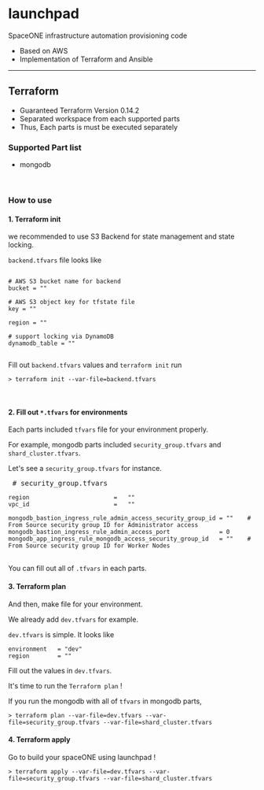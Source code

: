 # launchpad

SpaceONE infrastructure automation provisioning code

* Based on AWS
* Implementation of Terraform and Ansible

<hr/>

## Terraform

* Guaranteed Terraform Version 0.14.2
* Separated workspace from each supported parts
* Thus, Each parts is must be executed separately

### Supported Part list
* mongodb



<br/>

### How to use

#### 1. Terraform init

we recommended to use S3 Backend for state management and state locking.

`backend.tfvars` file looks like

<pre>
<code>
# AWS S3 bucket name for backend
bucket = ""

# AWS S3 object key for tfstate file
key = ""

region = ""

# support locking via DynamoDB
dynamodb_table = ""

</code></pre>

Fill out `backend.tfvars` values and `terraform init` run

<pre>
<code>> terraform init --var-file=backend.tfvars</code>
</pre>

<br/>

#### 2. Fill out `*.tfvars` for environments

Each parts included `tfvars` file for your environment properly.

For example, mongodb parts included `security_group.tfvars` and `shard_cluster.tfvars`.

Let's see a `security_group.tfvars` for instance.
<pre> # security_group.tfvars
<code>
region                        =   ""
vpc_id                        =   ""

mongodb_bastion_ingress_rule_admin_access_security_group_id = ""    # From Source security group ID for Administrator access
mongodb_bastion_ingress_rule_admin_access_port              = 0
mongodb_app_ingress_rule_mongodb_access_security_group_id   = ""    # From Source security group ID for Worker Nodes
</code>
</pre>

You can fill out all of `.tfvars` in each parts.

#### 3. Terraform plan

And then, make file for your environment.

We already add `dev.tfvars` for example.

`dev.tfvars` is simple. It looks like

<pre>
<code>environment   = "dev"
region        = ""</code>
</pre>

Fill out the values in `dev.tfvars`.

It's time to run the `Terraform plan` !

If you run the mongodb with all of `tfvars` in mongodb parts,  
<pre>
<code>> terraform plan --var-file=dev.tfvars --var-file=security_group.tfvars --var-file=shard_cluster.tfvars</code>
</pre>


#### 4. Terraform apply

Go to build your spaceONE using launchpad !
<pre>
<code>> terraform apply --var-file=dev.tfvars --var-file=security_group.tfvars --var-file=shard_cluster.tfvars</code>
</pre>


